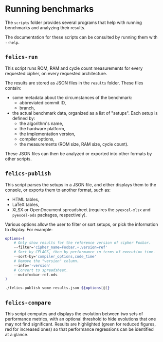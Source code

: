 Running benchmarks
==================

The `scripts` folder provides several programs that help with running
benchmarks and analyzing their results.

The documentation for these scripts can be consulted by running them
with `--help`.

`felics-run`
------------

This script runs ROM, RAM and cycle count measurements for every
requested cipher, on every requested architecture.

The results are stored as JSON files in the `results` folder. These
files contain:

- some metadata about the circumstances of the benchmark:
    - abbreviated commit ID,
    - branch,
- the actual benchmark data, organized as a list of "setups". Each
  setup is defined by:
    - the algorithm's name,
    - the hardware platform,
    - the implementation version,
    - compiler options,
    - the measurements (ROM size, RAM size, cycle count).

These JSON files can then be analyzed or exported into other formats
by other scripts.

`felics-publish`
----------------

This script parses the setups in a JSON file, and either displays them
to the console, or exports them to another format, such as:

- HTML tables,
- LaTeX tables,
- XLSX or OpenDocument spreadsheet (requires the `pyexcel-xlsx` and
  `pyexcel-ods` packages, respectively).

Various options allow the user to filter or sort setups, or pick the
information to display. For example:

``` sh
options=(
    # Only show results for the reference version of cipher Foobar.
    --filter='cipher_name=Foobar.+,version=ref'
    # Sort by CFLAGS, then by performance in terms of execution time.
    --sort-by='compiler_options,code_time'
    # Remove the "version" column.
    --info='-version'
    # Convert to spreadsheet.
    --out=foobar-ref.ods
)

./felics-publish some-results.json ${options[@]}
```

`felics-compare`
----------------

This script computes and displays the evolution between two sets of
performance metrics, with an optional threshold to hide evolutions
that one may not find significant. Results are highlighted (green for
reduced figures, red for increased ones) so that performance
regressions can be identified at a glance.

